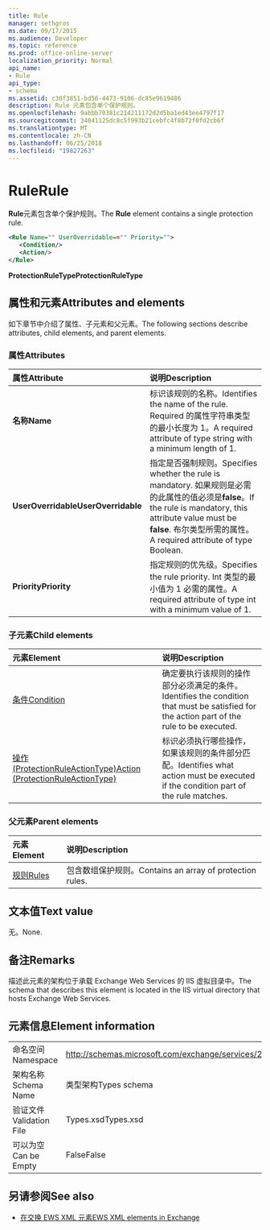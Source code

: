 ```yaml
---
title: Rule
manager: sethgros
ms.date: 09/17/2015
ms.audience: Developer
ms.topic: reference
ms.prod: office-online-server
localization_priority: Normal
api_name:
- Rule
api_type:
- schema
ms.assetid: c30f3851-bd56-4473-9106-dc85e9619486
description: Rule 元素包含单个保护规则。
ms.openlocfilehash: 9abbb70381c214211172d2d5ba1ed43ee4797f17
ms.sourcegitcommit: 34041125dc8c5f993b21cebfc4f8b72f0fd2cb6f
ms.translationtype: MT
ms.contentlocale: zh-CN
ms.lasthandoff: 06/25/2018
ms.locfileid: "19827263"
---
```

# <a name="rule"></a><span data-ttu-id="8fae3-103">Rule</span><span class="sxs-lookup"><span data-stu-id="8fae3-103">Rule</span></span>

<span data-ttu-id="8fae3-104">**Rule**元素包含单个保护规则。</span><span class="sxs-lookup"><span data-stu-id="8fae3-104">The **Rule** element contains a single protection rule.</span></span> 
  
```XML
<Rule Name="" UserOverridable=="" Priority="">
   <Condition/>
   <Action/>
</Rule>
```

 <span data-ttu-id="8fae3-105">**ProtectionRuleType**</span><span class="sxs-lookup"><span data-stu-id="8fae3-105">**ProtectionRuleType**</span></span>
## <a name="attributes-and-elements"></a><span data-ttu-id="8fae3-106">属性和元素</span><span class="sxs-lookup"><span data-stu-id="8fae3-106">Attributes and elements</span></span>

<span data-ttu-id="8fae3-107">如下章节中介绍了属性、子元素和父元素。</span><span class="sxs-lookup"><span data-stu-id="8fae3-107">The following sections describe attributes, child elements, and parent elements.</span></span>
  
### <a name="attributes"></a><span data-ttu-id="8fae3-108">属性</span><span class="sxs-lookup"><span data-stu-id="8fae3-108">Attributes</span></span>

|<span data-ttu-id="8fae3-109">**属性**</span><span class="sxs-lookup"><span data-stu-id="8fae3-109">**Attribute**</span></span>|<span data-ttu-id="8fae3-110">**说明**</span><span class="sxs-lookup"><span data-stu-id="8fae3-110">**Description**</span></span>|
|:-----|:-----|
|<span data-ttu-id="8fae3-111">**名称**</span><span class="sxs-lookup"><span data-stu-id="8fae3-111">**Name**</span></span> <br/> |<span data-ttu-id="8fae3-112">标识该规则的名称。</span><span class="sxs-lookup"><span data-stu-id="8fae3-112">Identifies the name of the rule.</span></span> <span data-ttu-id="8fae3-113">Required 的属性字符串类型的最小长度为 1。</span><span class="sxs-lookup"><span data-stu-id="8fae3-113">A required attribute of type string with a minimum length of 1.</span></span>  <br/> |
|<span data-ttu-id="8fae3-114">**UserOverridable**</span><span class="sxs-lookup"><span data-stu-id="8fae3-114">**UserOverridable**</span></span> <br/> |<span data-ttu-id="8fae3-115">指定是否强制规则。</span><span class="sxs-lookup"><span data-stu-id="8fae3-115">Specifies whether the rule is mandatory.</span></span> <span data-ttu-id="8fae3-116">如果规则是必需的此属性的值必须是**false**。</span><span class="sxs-lookup"><span data-stu-id="8fae3-116">If the rule is mandatory, this attribute value must be **false**.</span></span> <span data-ttu-id="8fae3-117">布尔类型所需的属性。</span><span class="sxs-lookup"><span data-stu-id="8fae3-117">A required attribute of type Boolean.</span></span>  <br/> |
|<span data-ttu-id="8fae3-118">**Priority**</span><span class="sxs-lookup"><span data-stu-id="8fae3-118">**Priority**</span></span> <br/> |<span data-ttu-id="8fae3-119">指定规则的优先级。</span><span class="sxs-lookup"><span data-stu-id="8fae3-119">Specifies the rule priority.</span></span> <span data-ttu-id="8fae3-120">Int 类型的最小值为 1 必需的属性。</span><span class="sxs-lookup"><span data-stu-id="8fae3-120">A required attribute of type int with a minimum value of 1.</span></span>  <br/> |
   
### <a name="child-elements"></a><span data-ttu-id="8fae3-121">子元素</span><span class="sxs-lookup"><span data-stu-id="8fae3-121">Child elements</span></span>

|<span data-ttu-id="8fae3-122">**元素**</span><span class="sxs-lookup"><span data-stu-id="8fae3-122">**Element**</span></span>|<span data-ttu-id="8fae3-123">**说明**</span><span class="sxs-lookup"><span data-stu-id="8fae3-123">**Description**</span></span>|
|:-----|:-----|
|[<span data-ttu-id="8fae3-124">条件</span><span class="sxs-lookup"><span data-stu-id="8fae3-124">Condition</span></span>](condition.md) <br/> |<span data-ttu-id="8fae3-125">确定要执行该规则的操作部分必须满足的条件。</span><span class="sxs-lookup"><span data-stu-id="8fae3-125">Identifies the condition that must be satisfied for the action part of the rule to be executed.</span></span>  <br/> |
|[<span data-ttu-id="8fae3-126">操作 (ProtectionRuleActionType)</span><span class="sxs-lookup"><span data-stu-id="8fae3-126">Action (ProtectionRuleActionType)</span></span>](action-protectionruleactiontype.md) <br/> |<span data-ttu-id="8fae3-127">标识必须执行哪些操作，如果该规则的条件部分匹配。</span><span class="sxs-lookup"><span data-stu-id="8fae3-127">Identifies what action must be executed if the condition part of the rule matches.</span></span>  <br/> |
   
### <a name="parent-elements"></a><span data-ttu-id="8fae3-128">父元素</span><span class="sxs-lookup"><span data-stu-id="8fae3-128">Parent elements</span></span>

|<span data-ttu-id="8fae3-129">**元素**</span><span class="sxs-lookup"><span data-stu-id="8fae3-129">**Element**</span></span>|<span data-ttu-id="8fae3-130">**说明**</span><span class="sxs-lookup"><span data-stu-id="8fae3-130">**Description**</span></span>|
|:-----|:-----|
|[<span data-ttu-id="8fae3-131">规则</span><span class="sxs-lookup"><span data-stu-id="8fae3-131">Rules </span></span>](rules-ex15websvcsotherref.md) <br/> |<span data-ttu-id="8fae3-132">包含数组保护规则。</span><span class="sxs-lookup"><span data-stu-id="8fae3-132">Contains an array of protection rules.</span></span>  <br/> |
   
## <a name="text-value"></a><span data-ttu-id="8fae3-133">文本值</span><span class="sxs-lookup"><span data-stu-id="8fae3-133">Text value</span></span>

<span data-ttu-id="8fae3-134">无。</span><span class="sxs-lookup"><span data-stu-id="8fae3-134">None.</span></span>
  
## <a name="remarks"></a><span data-ttu-id="8fae3-135">备注</span><span class="sxs-lookup"><span data-stu-id="8fae3-135">Remarks</span></span>

<span data-ttu-id="8fae3-136">描述此元素的架构位于承载 Exchange Web Services 的 IIS 虚拟目录中。</span><span class="sxs-lookup"><span data-stu-id="8fae3-136">The schema that describes this element is located in the IIS virtual directory that hosts Exchange Web Services.</span></span>
  
## <a name="element-information"></a><span data-ttu-id="8fae3-137">元素信息</span><span class="sxs-lookup"><span data-stu-id="8fae3-137">Element information</span></span>

|||
|:-----|:-----|
|<span data-ttu-id="8fae3-138">命名空间</span><span class="sxs-lookup"><span data-stu-id="8fae3-138">Namespace</span></span>  <br/> |http://schemas.microsoft.com/exchange/services/2006/types  <br/> |
|<span data-ttu-id="8fae3-139">架构名称</span><span class="sxs-lookup"><span data-stu-id="8fae3-139">Schema Name</span></span>  <br/> |<span data-ttu-id="8fae3-140">类型架构</span><span class="sxs-lookup"><span data-stu-id="8fae3-140">Types schema</span></span>  <br/> |
|<span data-ttu-id="8fae3-141">验证文件</span><span class="sxs-lookup"><span data-stu-id="8fae3-141">Validation File</span></span>  <br/> |<span data-ttu-id="8fae3-142">Types.xsd</span><span class="sxs-lookup"><span data-stu-id="8fae3-142">Types.xsd</span></span>  <br/> |
|<span data-ttu-id="8fae3-143">可以为空</span><span class="sxs-lookup"><span data-stu-id="8fae3-143">Can be Empty</span></span>  <br/> |<span data-ttu-id="8fae3-144">False</span><span class="sxs-lookup"><span data-stu-id="8fae3-144">False</span></span>  <br/> |
   
## <a name="see-also"></a><span data-ttu-id="8fae3-145">另请参阅</span><span class="sxs-lookup"><span data-stu-id="8fae3-145">See also</span></span>



- [<span data-ttu-id="8fae3-146">在交换 EWS XML 元素</span><span class="sxs-lookup"><span data-stu-id="8fae3-146">EWS XML elements in Exchange</span></span>](ews-xml-elements-in-exchange.md)

